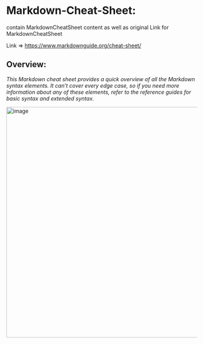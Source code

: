 # Markdown-Cheat-Sheet:
contain MarkdownCheatSheet content as well as original Link for MarkdownCheatSheet

 Link => https://www.markdownguide.org/cheat-sheet/
## Overview:
*This Markdown cheat sheet provides a quick overview of all the Markdown syntax elements. It can’t cover every edge case, so if you need more information about any of these elements, refer to the reference guides for basic syntax and extended syntax.*
 
 <img width="609" alt="image" src="https://user-images.githubusercontent.com/92440897/194372706-3ec51f45-0845-48d2-afd1-5c99e0093f96.png">
